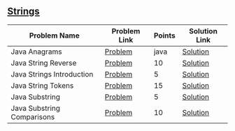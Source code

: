 ## [Strings](https://www.hackerrank.com/domains/java/java-strings)

|Problem Name|Problem Link|Points|Solution Link|
---|---|---|---
|Java Anagrams|[Problem](https://www.hackerrank.com/challenges/java-anagrams/problem)|java|[Solution](./JavaAnagrams.java)|
|Java String Reverse|[Problem](https://www.hackerrank.com/challenges/java-string-reverse/problem)|10|[Solution](./JavaStringReverse.java)|
|Java Strings Introduction|[Problem](https://www.hackerrank.com/challenges/java-strings-introduction/problem)|5|[Solution](./JavaStringsIntroduction.java)|
|Java String Tokens|[Problem](https://www.hackerrank.com/challenges/java-string-tokens/problem)|15|[Solution](./JavaStringTokens.java)|
|Java Substring|[Problem](https://www.hackerrank.com/challenges/java-substring/problem)|5|[Solution](./JavaSubstring.java)|
|Java Substring Comparisons|[Problem](https://www.hackerrank.com/challenges/java-string-compare/problem)|10|[Solution](./JavaSubstringComparisons.java)|


